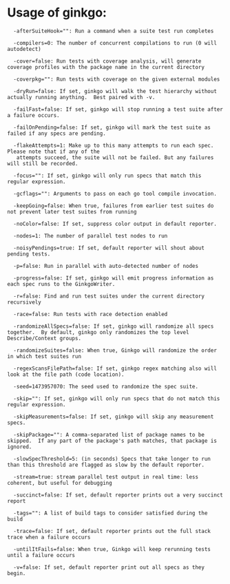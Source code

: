 # Usage of ginkgo: #

	  -afterSuiteHook="": Run a command when a suite test run completes
	
	  -compilers=0: The number of concurrent compilations to run (0 will autodetect)
	
	  -cover=false: Run tests with coverage analysis, will generate coverage profiles with the package name in the current directory
	
	  -coverpkg="": Run tests with coverage on the given external modules
	
	  -dryRun=false: If set, ginkgo will walk the test hierarchy without actually running anything.  Best paired with -v.
	
	  -failFast=false: If set, ginkgo will stop running a test suite after a failure occurs.
	
	  -failOnPending=false: If set, ginkgo will mark the test suite as failed if any specs are pending.

	  -flakeAttempts=1: Make up to this many attempts to run each spec. Please note that if any of the 
	   attempts succeed, the suite will not be failed. But any failures will still be recorded.
	 
	  -focus="": If set, ginkgo will only run specs that match this regular expression.

	  -gcflags="": Arguments to pass on each go tool compile invocation.

	  -keepGoing=false: When true, failures from earlier test suites do not prevent later test suites from running

	  -noColor=false: If set, suppress color output in default reporter.

	  -nodes=1: The number of parallel test nodes to run

	  -noisyPendings=true: If set, default reporter will shout about pending tests.

	  -p=false: Run in parallel with auto-detected number of nodes

	  -progress=false: If set, ginkgo will emit progress information as each spec runs to the GinkgoWriter.

	  -r=false: Find and run test suites under the current directory recursively

	  -race=false: Run tests with race detection enabled

	  -randomizeAllSpecs=false: If set, ginkgo will randomize all specs together.  By default, ginkgo only randomizes the top level Describe/Context groups.

	  -randomizeSuites=false: When true, Ginkgo will randomize the order in which test suites run

	  -regexScansFilePath=false: If set, ginkgo regex matching also will look at the file path (code location).

	  -seed=1473957070: The seed used to randomize the spec suite.

	  -skip="": If set, ginkgo will only run specs that do not match this regular expression.

	  -skipMeasurements=false: If set, ginkgo will skip any measurement specs.

	  -skipPackage="": A comma-separated list of package names to be skipped.  If any part of the package's path matches, that package is ignored.

	  -slowSpecThreshold=5: (in seconds) Specs that take longer to run than this threshold are flagged as slow by the default reporter.

	  -stream=true: stream parallel test output in real time: less coherent, but useful for debugging

	  -succinct=false: If set, default reporter prints out a very succinct report

	  -tags="": A list of build tags to consider satisfied during the build

	  -trace=false: If set, default reporter prints out the full stack trace when a failure occurs

	  -untilItFails=false: When true, Ginkgo will keep rerunning tests until a failure occurs

	  -v=false: If set, default reporter print out all specs as they begin.
